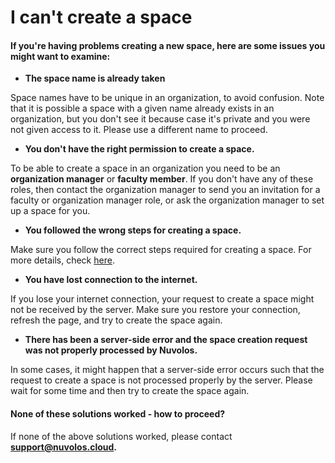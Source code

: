 # I can't create a space

#### If you're having problems creating a new space, here are some issues you might want to examine:

* **The space name is already taken**

Space names have to be unique in an organization, to avoid confusion. Note that it is possible a space with a given name already exists in an organization, but you don't see it because case it's private and you were not given access to it. Please use a different name to proceed.

* **You don't have the right permission to create a space.**

To be able to create a space in an organization you need to be an **organization manager** or **faculty member**. If you don't have any of these roles, then contact the organization manager to send you an invitation for a faculty or organization manager role, or ask the organization manager to set up a space for you.

* **You followed the wrong steps for creating a space.**

Make sure you follow the correct steps required for creating a space. For more details, check [here](../../settings-and-administration/organization-management/create-a-space/).

* **You have lost connection to the internet.**

If you lose your internet connection, your request to create a space might not be received by the server. Make sure you restore your connection, refresh the page, and try to create the space again.

* **There has been a server-side error and the space creation request was not properly processed by Nuvolos.**

In some cases, it might happen that a server-side error occurs such that the request to create a space is not processed properly by the server. Please wait for some time and then try to create the space again.

#### &#x20;None of these solutions worked - how to proceed?

If none of the above solutions worked, please contact [**support@nuvolos.cloud**](mailto:support@nuvolos.cloud)**.**
